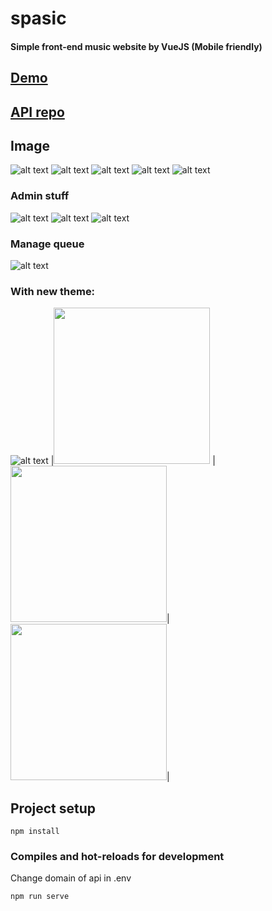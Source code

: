 # spasic

#### Simple front-end music website by VueJS (Mobile friendly)

## [Demo](https://koha13.live)

## [API repo](https://github.com/koha13/spasic-api)

## Image

![alt text](https://user-images.githubusercontent.com/26362611/90546266-0441b780-e1b4-11ea-8284-83e5236116f0.PNG)
![alt text](https://user-images.githubusercontent.com/26362611/90546267-04da4e00-e1b4-11ea-9559-cfc1a87d5f9f.PNG)
![alt text](https://user-images.githubusercontent.com/26362611/91053439-017c1200-e64d-11ea-93d3-bfbc5bcb5f7c.PNG)
![alt text](https://user-images.githubusercontent.com/26362611/90546268-04da4e00-e1b4-11ea-9ccb-47fd31b23a6e.PNG)
![alt text](https://user-images.githubusercontent.com/26362611/90546248-00ae3080-e1b4-11ea-86d7-434981358d07.PNG)

### Admin stuff
![alt text](https://user-images.githubusercontent.com/26362611/92308162-dd61ee80-efc5-11ea-8a64-467a1edeaab4.PNG)
![alt text](https://user-images.githubusercontent.com/26362611/92308163-de931b80-efc5-11ea-9a2c-78ea1af99981.PNG)
![alt text](https://user-images.githubusercontent.com/26362611/92308165-df2bb200-efc5-11ea-89b0-0b2a902ecf34.PNG)

### Manage queue
![alt text](https://user-images.githubusercontent.com/26362611/92308183-23b74d80-efc6-11ea-9242-7e139150f498.PNG)

### With new theme:
![alt text](https://user-images.githubusercontent.com/26362611/90546262-03a92100-e1b4-11ea-8d59-bfd3023447cb.PNG)
|<img width="250" src="https://user-images.githubusercontent.com/26362611/76830611-31321d00-6858-11ea-81e5-7ac25240c746.png">  |  <img width="250" src="https://user-images.githubusercontent.com/26362611/76830615-33947700-6858-11ea-8f41-2c0d8430d8d0.png">|<img width="250" src="https://user-images.githubusercontent.com/26362611/76830617-34c5a400-6858-11ea-9ea6-b9d228510f47.png">|

## Project setup

```
npm install
```

### Compiles and hot-reloads for development

Change domain of api in .env

```
npm run serve
```
